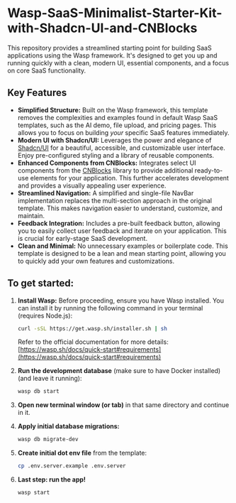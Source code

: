 # Wasp-SaaS-Minimalist-Starter-Kit-with-Shadcn-UI-and-CNBlocks

This repository provides a streamlined starting point for building SaaS applications using the Wasp framework. It's designed to get you up and running quickly with a clean, modern UI, essential components, and a focus on core SaaS functionality.

## Key Features

*   **Simplified Structure:** Built on the Wasp framework, this template removes the complexities and examples found in default Wasp SaaS templates, such as the AI demo, file upload, and pricing pages. This allows you to focus on building *your* specific SaaS features immediately.
*   **Modern UI with Shadcn/UI:** Leverages the power and elegance of [Shadcn/UI](https://ui.shadcn.com/) for a beautiful, accessible, and customizable user interface. Enjoy pre-configured styling and a library of reusable components.
*   **Enhanced Components from CNBlocks:** Integrates select UI components from the [CNBlocks](https://github.com/Meschacirung/cnblocks) library to provide additional ready-to-use elements for your application. This further accelerates development and provides a visually appealing user experience.
*   **Streamlined Navigation:** A simplified and single-file NavBar implementation replaces the multi-section approach in the original template. This makes navigation easier to understand, customize, and maintain.
*   **Feedback Integration:** Includes a pre-built feedback button, allowing you to easily collect user feedback and iterate on your application. This is crucial for early-stage SaaS development.
*   **Clean and Minimal:** No unnecessary examples or boilerplate code. This template is designed to be a lean and mean starting point, allowing you to quickly add your own features and customizations.

  
## To get started:

1.  **Install Wasp:** Before proceeding, ensure you have Wasp installed. You can install it by running the following command in your terminal (requires Node.js):
    ```bash
    curl -sSL https://get.wasp.sh/installer.sh | sh
    ```
    Refer to the official documentation for more details: [https://wasp.sh/docs/quick-start#requirements](https://wasp.sh/docs/quick-start#requirements)

2.  **Run the development database** (make sure to have Docker installed) (and leave it running):
    ```bash
    wasp db start
    ```

3.  **Open new terminal window (or tab)** in that same directory and continue in it.

4.  **Apply initial database migrations:**
    ```bash
    wasp db migrate-dev
    ```

5.  **Create initial dot env file** from the template:
    ```bash
    cp .env.server.example .env.server
    ```

6.  **Last step: run the app!**
    ```bash
    wasp start
    ```

